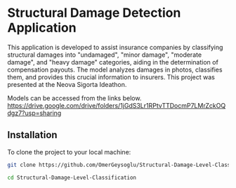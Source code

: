 # Structural Damage Detection Application

This application is developed to assist insurance companies by classifying structural damages into "undamaged", "minor damage", "moderate damage", and "heavy damage" categories, aiding in the determination of compensation payouts. The model analyzes damages in photos, classifies them, and provides this crucial information to insurers. This project was presented at the Neova Sigorta Ideathon.

Models can be accessed from the links below.
https://drive.google.com/drive/folders/1jGdS3Lr1RPtvTTDocmP7LMrZckOQdgz7?usp=sharing

## Installation

To clone the project to your local machine:
```bash
git clone https://github.com/OmerGeysoglu/Structural-Damage-Level-Classification

cd Structural-Damage-Level-Classification
